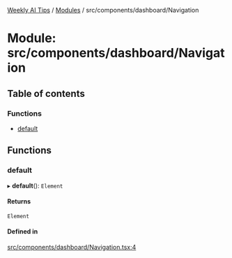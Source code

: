 [Weekly AI Tips](../README.md) / [Modules](../modules.md) / src/components/dashboard/Navigation

# Module: src/components/dashboard/Navigation

## Table of contents

### Functions

- [default](src_components_dashboard_Navigation.md#default)

## Functions

### default

▸ **default**(): `Element`

#### Returns

`Element`

#### Defined in

[src/components/dashboard/Navigation.tsx:4](https://github.com/alexsoyes/weekly-ai-tips/blob/b3fea4afd71b68632685f2d382621a10bad6affa/src/components/dashboard/Navigation.tsx#L4)
